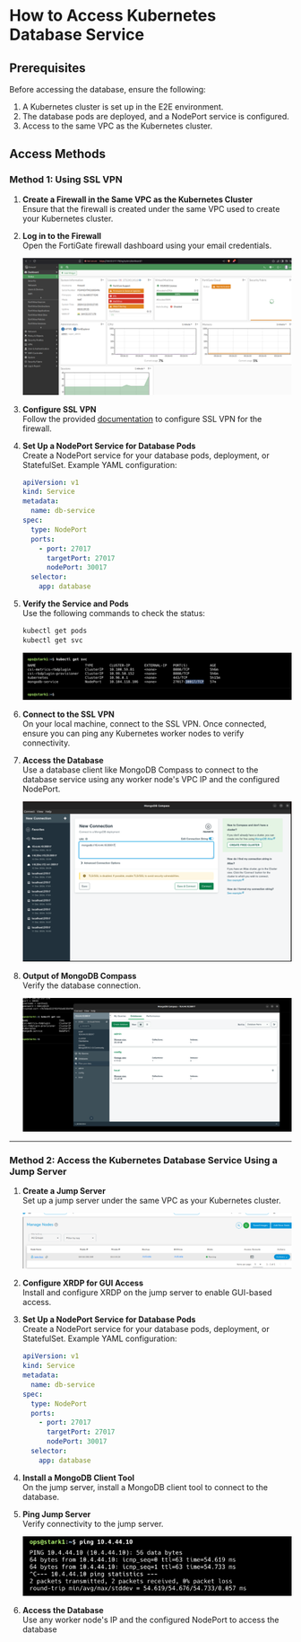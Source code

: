 
# How to Access Kubernetes Database Service

## Prerequisites

Before accessing the database, ensure the following:

1. A Kubernetes cluster is set up in the E2E environment.
2. The database pods are deployed, and a NodePort service is configured.
3. Access to the same VPC as the Kubernetes cluster.

## Access Methods

### Method 1: Using SSL VPN

1. **Create a Firewall in the Same VPC as the Kubernetes Cluster**  
   Ensure that the firewall is created under the same VPC used to create your Kubernetes cluster.

2. **Log in to the Firewall**  
   Open the FortiGate firewall dashboard using your email credentials.

   ![FortiGate Dashboard](forti-dash.png)

3. **Configure SSL VPN**  
   Follow the provided [documentation](https://docs.google.com/document/d/1ja7qRqF462CqG-V5GSnTSpn7HxjJLJXVxPz2pgKGA/edit?tab=t.0) to configure SSL VPN for the firewall.

4. **Set Up a NodePort Service for Database Pods**  
   Create a NodePort service for your database pods, deployment, or StatefulSet. Example YAML configuration:

   ```yaml
   apiVersion: v1
   kind: Service
   metadata:
     name: db-service
   spec:
     type: NodePort
     ports:
       - port: 27017
         targetPort: 27017
         nodePort: 30017
     selector:
       app: database
   ```

5. **Verify the Service and Pods**  
   Use the following commands to check the status:

   ```bash
   kubectl get pods
   kubectl get svc
   ```

   ![Get SVC Output](get-svc.png)

6. **Connect to the SSL VPN**  
   On your local machine, connect to the SSL VPN. Once connected, ensure you can ping any Kubernetes worker nodes to verify connectivity.

7. **Access the Database**  
   Use a database client like MongoDB Compass to connect to the database service using any worker node's VPC IP and the configured NodePort.

   ![Connecting with MongoDB Compass](connecting-mon.png)

8. **Output of MongoDB Compass**  
   Verify the database connection.

   ![MongoDB Compass Output](op-of-mon.png)

---

### Method 2: Access the Kubernetes Database Service Using a Jump Server

1. **Create a Jump Server**  
   Set up a jump server under the same VPC as your Kubernetes cluster.

   ![Jump Box VM](jump-vm.png)

2. **Configure XRDP for GUI Access**  
   Install and configure XRDP on the jump server to enable GUI-based access.

3. **Set Up a NodePort Service for Database Pods**  
   Create a NodePort service for your database pods, deployment, or StatefulSet. Example YAML configuration:

   ```yaml
   apiVersion: v1
   kind: Service
   metadata:
     name: db-service
   spec:
     type: NodePort
     ports:
       - port: 27017
         targetPort: 27017
         nodePort: 30017
     selector:
       app: database
   ```

4. **Install a MongoDB Client Tool**  
   On the jump server, install a MongoDB client tool to connect to the database.

5. **Ping Jump Server**  
   Verify connectivity to the jump server.

   ![Ping Jump Server](ping-jump.png)

6. **Access the Database**  
   Use any worker node's IP and the configured NodePort to access the database
